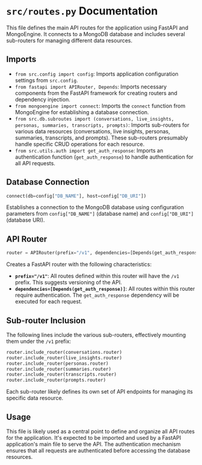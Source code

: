 # `src/routes.py` Documentation

This file defines the main API routes for the application using FastAPI and MongoEngine.  It connects to a MongoDB database and includes several sub-routers for managing different data resources.

## Imports

* `from src.config import config`: Imports application configuration settings from `src.config`.
* `from fastapi import APIRouter, Depends`: Imports necessary components from the FastAPI framework for creating routers and dependency injection.
* `from mongoengine import connect`: Imports the `connect` function from MongoEngine for establishing a database connection.
* `from src.db.subroutes import (conversations, live_insights, personas, summaries, transcripts, prompts)`: Imports sub-routers for various data resources (conversations, live insights, personas, summaries, transcripts, and prompts).  These sub-routers presumably handle specific CRUD operations for each resource.
* `from src.utils.auth import get_auth_response`: Imports an authentication function (`get_auth_response`) to handle authentication for all API requests.


## Database Connection

```python
connect(db=config["DB_NAME"], host=config["DB_URI"])
```

Establishes a connection to the MongoDB database using configuration parameters from `config["DB_NAME"]` (database name) and `config["DB_URI"]` (database URI).

## API Router

```python
router = APIRouter(prefix="/v1", dependencies=[Depends(get_auth_response)])
```

Creates a FastAPI router with the following characteristics:

* **`prefix="/v1"`**: All routes defined within this router will have the `/v1` prefix.  This suggests versioning of the API.
* **`dependencies=[Depends(get_auth_response)]`**:  All routes within this router require authentication.  The `get_auth_response` dependency will be executed for each request.

## Sub-router Inclusion

The following lines include the various sub-routers, effectively mounting them under the `/v1` prefix:

```python
router.include_router(conversations.router)
router.include_router(live_insights.router)
router.include_router(personas.router)
router.include_router(summaries.router)
router.include_router(transcripts.router)
router.include_router(prompts.router)
```

Each sub-router likely defines its own set of API endpoints for managing its specific data resource.


## Usage

This file is likely used as a central point to define and organize all API routes for the application.  It's expected to be imported and used by a FastAPI application's main file to serve the API.  The authentication mechanism ensures that all requests are authenticated before accessing the database resources.
